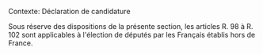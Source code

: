 Contexte: Déclaration de candidature

Sous réserve des dispositions de la présente section, les articles R. 98 à R. 102 sont applicables à l'élection de députés par les Français établis hors de France.